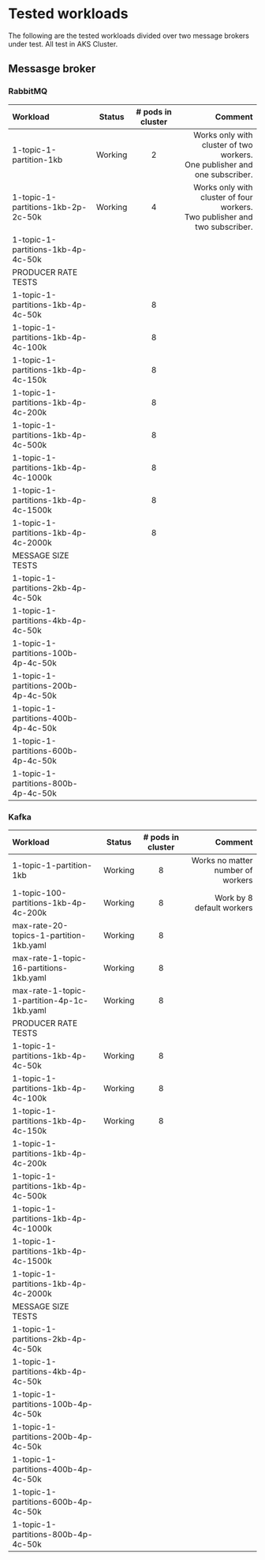 # Tested workloads

The following are the tested workloads divided over two message brokers under test. All test in AKS Cluster.

## Messasge broker

### RabbitMQ

| Workload                             | Status  | # pods in cluster |                                                                         Comment |
|:-------------------------------------|:-------:|:-----------------:|--------------------------------------------------------------------------------:|
| 1-topic-1-partition-1kb              | Working |         2         |  Works only with cluster of two workers. <br/>One publisher and one subscriber. |
| 1-topic-1-partitions-1kb-2p-2c-50k   | Working |         4         | Works only with cluster of four workers. <br/>Two publisher and two subscriber. |
| 1-topic-1-partitions-1kb-4p-4c-50k   |         |                   |
| PRODUCER RATE TESTS                  |         |                   |
| 1-topic-1-partitions-1kb-4p-4c-50k   |         |         8         |
| 1-topic-1-partitions-1kb-4p-4c-100k  |         |         8         |
| 1-topic-1-partitions-1kb-4p-4c-150k  |         |         8         |
| 1-topic-1-partitions-1kb-4p-4c-200k  |         |         8         |
| 1-topic-1-partitions-1kb-4p-4c-500k  |         |         8         |
| 1-topic-1-partitions-1kb-4p-4c-1000k |         |         8         |
| 1-topic-1-partitions-1kb-4p-4c-1500k |         |         8         |
| 1-topic-1-partitions-1kb-4p-4c-2000k |         |         8         |
| MESSAGE SIZE TESTS                   |         |                   |
| 1-topic-1-partitions-2kb-4p-4c-50k   |         |                   |
| 1-topic-1-partitions-4kb-4p-4c-50k   |         |                   |
| 1-topic-1-partitions-100b-4p-4c-50k  |         |                   |
| 1-topic-1-partitions-200b-4p-4c-50k  |         |                   |
| 1-topic-1-partitions-400b-4p-4c-50k  |         |                   |
| 1-topic-1-partitions-600b-4p-4c-50k  |         |                   |
| 1-topic-1-partitions-800b-4p-4c-50k  |         |                   |

### Kafka

| Workload                                    | Status  | # pods in cluster |                               Comment |
|:--------------------------------------------|:-------:|:-----------------:|--------------------------------------:|
| 1-topic-1-partition-1kb                     | Working |         8         |     Works no matter number of workers |
| 1-topic-100-partitions-1kb-4p-4c-200k       | Working |         8         |             Work by 8 default workers |
| max-rate-20-topics-1-partition-1kb.yaml     | Working |         8         |                                       |
| max-rate-1-topic-16-partitions-1kb.yaml     | Working |         8         |                                       |
| max-rate-1-topic-1-partition-4p-1c-1kb.yaml | Working |         8         |                                       |
| PRODUCER RATE TESTS                         |         |                   |
| 1-topic-1-partitions-1kb-4p-4c-50k          | Working |         8         |
| 1-topic-1-partitions-1kb-4p-4c-100k         | Working |         8         |
| 1-topic-1-partitions-1kb-4p-4c-150k         | Working |         8         |
| 1-topic-1-partitions-1kb-4p-4c-200k         |         |                   |
| 1-topic-1-partitions-1kb-4p-4c-500k         |         |                   |
| 1-topic-1-partitions-1kb-4p-4c-1000k        |         |                   |
| 1-topic-1-partitions-1kb-4p-4c-1500k        |         |                   |
| 1-topic-1-partitions-1kb-4p-4c-2000k        |         |                   |
| MESSAGE SIZE TESTS                          |         |                   |
| 1-topic-1-partitions-2kb-4p-4c-50k          |         |                   |
| 1-topic-1-partitions-4kb-4p-4c-50k          |         |                   |
| 1-topic-1-partitions-100b-4p-4c-50k         |         |                   |
| 1-topic-1-partitions-200b-4p-4c-50k         |         |                   |
| 1-topic-1-partitions-400b-4p-4c-50k         |         |                   |
| 1-topic-1-partitions-600b-4p-4c-50k         |         |                   |
| 1-topic-1-partitions-800b-4p-4c-50k         |         |                   |
